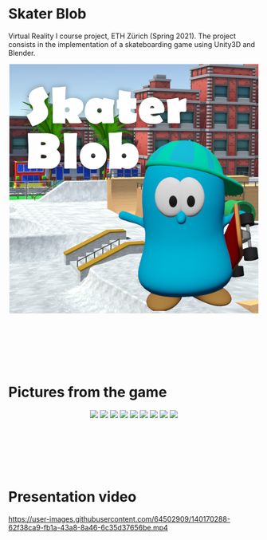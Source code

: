 # Skater Blob

Virtual Reality I course project, ETH Zürich (Spring 2021). The project consists in the implementation of a skateboarding game using Unity3D and Blender.

<p align="center">
  <img src="images/Logo_500px.png" alt="nothing" >
</p>

<br/><br/>  
<br/><br/>  


# Pictures from the game

<p align="center">
 <img src="https://user-images.githubusercontent.com/64502909/140168469-1a608b5e-3148-45a7-892c-05abe04dea31.png"/>
 <img src="https://user-images.githubusercontent.com/64502909/140168540-74b27586-a046-437c-b4f5-b98c1dd2eb5f.png"/>
 <img src="https://user-images.githubusercontent.com/64502909/140171669-ccb69442-5985-4eb0-adc2-f447b256ef33.png"/>
 <img src="https://user-images.githubusercontent.com/64502909/140171638-471182d9-b439-48ed-ad11-a3e57682afb5.png"/>
 <img src="https://user-images.githubusercontent.com/64502909/140171695-b96a18a8-d619-4733-a691-1b9627a270e8.png"/>
 <img src="https://user-images.githubusercontent.com/64502909/140171734-241a62d4-bbb8-4794-b0cc-0853cf135300.png"/>
 <img src="https://user-images.githubusercontent.com/64502909/140171751-d19e14d3-950c-4765-859c-3e5854825004.png"/>
 <img src="https://user-images.githubusercontent.com/64502909/140171762-4f673623-a835-49ea-b805-e84e43126236.png"/>
 <img src="https://user-images.githubusercontent.com/64502909/140171767-f4e8183f-88a5-494f-8ad2-d97b2225f0d8.png"/>
 
</p>


<br/><br/>  
<br/><br/>  


# Presentation video



https://user-images.githubusercontent.com/64502909/140170288-62f38ca9-fb1a-43a8-8a46-6c35d37656be.mp4

